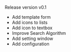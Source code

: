 Release version v0.1

- Add template form 
- Add icons to lists 
- Add icon to textbox
- Improve Search Algorithm
- Add setting window 
- Add configuration